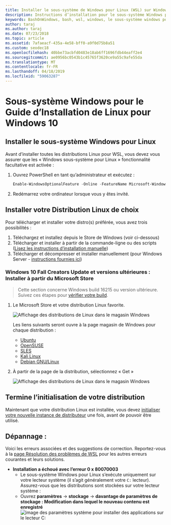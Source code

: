 ```yaml
---
title: Installer le sous-système de Windows pour Linux (WSL) sur Windows 10
description: Instructions d’installation pour le sous-système Windows pour Linux sur Windows 10.
keywords: BashOnWindows, bash, wsl, windows, le sous-système windows pour linux, windowssubsystem, ubuntu, debian, suse, windows 10, installer
author: taraj
ms.author: taraj
ms.date: 07/23/2018
ms.topic: article
ms.assetid: 7afaeacf-435a-4e58-bff0-a9f0d75b8a51
ms.custom: seodec18
ms.openlocfilehash: 40bbe73acbfd0483e18ab6ff1696fdb44eaff2e4
ms.sourcegitcommit: ae0956bc0543b1c45765f3620ce9a55c9afe55da
ms.translationtype: MT
ms.contentlocale: fr-FR
ms.lasthandoff: 04/18/2019
ms.locfileid: "59063287"
---
```

# <a name="windows-subsystem-for-linux-installation-guide-for-windows-10"></a>Sous-système Windows pour le Guide d’Installation de Linux pour Windows 10

## <a name="install-the-windows-subsystem-for-linux"></a>Installer le sous-système Windows pour Linux

Avant d’installer toutes les distributions Linux pour WSL, vous devez vous assurer que les « Windows sous-système pour Linux » fonctionnalité facultative est activée :

1. Ouvrez PowerShell en tant qu’administrateur et exécutez :
    ```powershell
    Enable-WindowsOptionalFeature -Online -FeatureName Microsoft-Windows-Subsystem-Linux
    ```

2. Redémarrez votre ordinateur lorsque vous y êtes invité.

## <a name="install-your-linux-distribution-of-choice"></a>Installer votre Distribution Linux de choix
Pour télécharger et installer votre distro(s) préférée, vous avez trois possibilités :
1. Téléchargez et installez depuis le Store de Windows (voir ci-dessous)
1. Télécharger et installer à partir de la commande-ligne ou des scripts ([Lisez les instructions d’installation manuelle](install-manual.md))
1. Télécharger et décompresser et installer manuellement (pour Windows Server - [instructions fournies ici](install-on-server.md))

### <a name="windows-10-fall-creators-update-and-later-install-from-the-microsoft-store"></a>Windows 10 Fall Creators Update et versions ultérieures : Installer à partir du Microsoft Store

> Cette section concerne Windows build 16215 ou version ultérieure.  Suivez ces étapes pour [vérifier votre build](troubleshooting.md#check-your-build-number). 

1. Le Microsoft Store et votre distribution Linux favorite.

    ![Affichage des distributions de Linux dans le magasin Windows](media/store.png)

    Les liens suivants seront ouvre à la page magasin de Windows pour chaque distribution :

    * [Ubuntu](https://www.microsoft.com/store/p/ubuntu/9nblggh4msv6)
    * [OpenSUSE](https://www.microsoft.com/store/apps/9njvjts82tjx)
    * [SLES](https://www.microsoft.com/store/apps/9p32mwbh6cns)
    * [Kali Linux](https://www.microsoft.com/store/apps/9PKR34TNCV07)
    * [Debian GNU/Linux](https://www.microsoft.com/store/apps/9MSVKQC78PK6)

1. À partir de la page de la distribution, sélectionnez « Get »

    ![Affichage des distributions de Linux dans le magasin Windows](media/UbuntuStore.png)

## <a name="complete-initialization-of-your-distro"></a>Termine l’initialisation de votre distribution
Maintenant que votre distribution Linux est installée, vous devez [initialiser votre nouvelle instance de distributeur](initialize-distro.md) une fois, avant de pouvoir être utilisé.

## <a name="troubleshooting"></a>Dépannage : 

Voici les erreurs associées et des suggestions de correction. Reportez-vous à la [page Résolution des problèmes de WSL](troubleshooting.md) pour les autres erreurs courantes et leurs solutions.

* **Installation a échoué avec l’erreur 0 x 80070003**
    * Le sous-système Windows pour Linux s’exécute uniquement sur votre lecteur système (il s’agit généralement votre `C:` lecteur). Assurez-vous que les distributions sont stockées sur votre lecteur système :  
    * Ouvrez **paramètres** -> **stockage** -> **davantage de paramètres de stockage : Modification dans lequel le nouveau contenu est enregistré**
    ![image des paramètres système pour installer des applications sur le lecteur C:](media/AppStorage.png)
